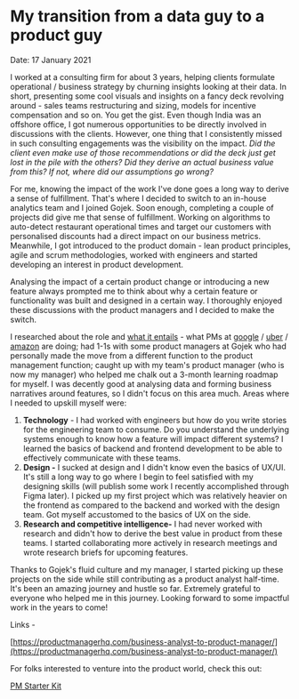 # My transition from a data guy to a product guy

Date: 17 January 2021

I worked at a consulting firm for about 3 years, helping clients formulate operational / business strategy by churning insights looking at their data. In short, presenting some cool visuals and insights on a fancy deck revolving around - sales teams restructuring and sizing, models for incentive compensation and so on. You get the gist. Even though India was an offshore office, I got numerous opportunities to be directly involved in discussions with the clients. However, one thing that I consistently missed in such consulting engagements was the visibility on the impact. *Did the client even make use of those recommendations or did the deck just get lost in the pile with the others? Did they derive an actual business value from this? If not, where did our assumptions go wrong?*

For me, knowing the impact of the work I've done goes a long way to derive a sense of fulfillment. That's where I decided to switch to an in-house analytics team and I joined Gojek. Soon enough, completing a couple of projects did give me that sense of fulfillment. Working on algorithms to auto-detect restaurant operational times and target our customers with personalised discounts had a direct impact on our business metrics. Meanwhile, I got introduced to the product domain - lean product principles, agile and scrum methodologies, worked with engineers and started developing an interest in product development.

Analysing the impact of a certain product change or introducing a new feature always prompted me to think about why a certain feature or functionality was built and designed in a certain way. I thoroughly enjoyed these discussions with the product managers and I decided to make the switch.

I researched about the role and [what it entails](https://www.youtube.com/watch?v=huTSPanUlQM) - what PMs at [google](https://www.youtube.com/watch?v=ntzB9pGsD3E&t=13s) / [uber](https://www.youtube.com/watch?v=vykc93lNEPM&feature=emb_logo) / [amazon](https://www.youtube.com/watch?v=AeAQdWTaqac&feature=emb_logo) are doing; had 1-1s with some product managers at Gojek who had personally made the move from a different function to the product management function; caught up with my team's product manager (who is now my manager) who helped me chalk out a 3-month learning roadmap for myself. I was decently good at analysing data and forming business narratives around features, so I didn't focus on this area much. Areas where I needed to upskill myself were:

1. **Technology** - I had worked with engineers but how do you write stories for the engineering team to consume. Do you understand the underlying systems enough to know how a feature will impact different systems? I learned the basics of backend and frontend development to be able to effectively communicate with these teams.
2. **Design -** I sucked at design and I didn't know even the basics of UX/UI. It's still a long way to go where I begin to feel satisfied with my designing skills (will publish some work I recently accomplished through Figma later). I picked up my first project which was relatively heavier on the frontend as compared to the backend and worked with the design team. Got myself accustomed to the basics of UX on the side.
3. **Research and competitive intelligence-** I had never worked with research and didn't how to derive the best value in product from these teams. I started collaborating more actively in research meetings and wrote research briefs for upcoming features.

Thanks to Gojek's fluid culture and my manager, I started picking up these projects on the side while still contributing as a product analyst half-time. It's been an amazing journey and hustle so far. Extremely grateful to everyone who helped me in this journey. Looking forward to some impactful work in the years to come!

Links - 

[https://productmanagerhq.com/business-analyst-to-product-manager/](https://productmanagerhq.com/business-analyst-to-product-manager/)

For folks interested to venture into the product world, check this out: 

[PM Starter Kit](2025-01-01-pm-starter-kit.md)